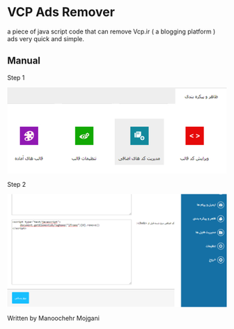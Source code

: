 # VCP Ads Remover

a piece of java script code that can remove Vcp.ir ( a blogging platform ) ads very quick and simple.

## Manual 

Step 1


![](ImageManual/Step1.jpg "")


Step 2


![](ImageManual/Step2.jpg "")

Written by Manoochehr Mojgani
